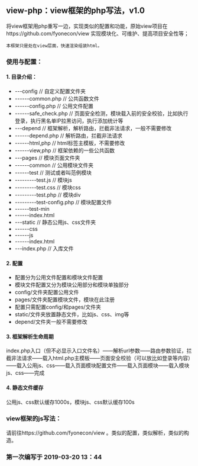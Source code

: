 ## view-php：view框架的php写法，v1.0
将view框架用php重写一边，实现类似的配置和功能，原始view项目在https://github.com/fyonecon/view
实现模块化、可维护、提高项目安全性等；

`本框架只是处在view层面，快速渲染组装html。`

### 使用与配置：

#### 1. 目录介绍：
- ---config  // 自定义配置文件夹
- ------common.php // 公共函数文件
- ------config.php // 公用文件配置
- ------safe_check.php // 页面安全检测，模块载入前的安全校验，比如执行登录，执行黑名单IP拉黑访问，执行添加统计等
- ---depend  // 框架解析，解析路由，拦截非法请求，一般不需要修改
- ------depend.php // 解析路由，拦截非法请求
- ------html,php // html标签主模板，不需要修改
- ------view,php // 框架依赖的一些公共函数
- ---pages  // 模块页面文件夹 
- ------common // 公用模块文件夹 
- ------test  // 测试或者叫范例模块
- ---------test.js // 模块js
- ---------test.css // 模块css
- ---------test.php // 模块div
- ---------test-config.php // 模块配置文件
- ------test-min
- ------index.html
- ---static  // 静态公用js、css文件夹
- ------css
- ------js
- ------index.html
- ---index.php  // 入库文件

#### 2. 配置
- 配置分为公用文件配置和模块文件配置
- 模块文件配置又分为模块公用部分和模块单独部分
- config/文件夹配置公用文件
- pages/文件夹配置模块文件，模块在此注册
- 配置只需配置config/和pages/文件夹
- static/文件夹放置静态文件，比如js、css、img等
- depend/文件夹一般不需要修改

#### 3. 框架解析生命周期
index.php入口（但不必显示入口文件名）——解析url参数——路由参数验证，拦截非法请求——载入html.php主模板——页面安全校验（可以放比如登录等内容）——载入公用js、css——载入页面模块配置文件——载入页面模块——载入模块js、css——完成

#### 4. 静态文件缓存
公用js、css默认缓存1000s，模块js、css默认缓存100s

### view框架的js写法：
请前往https://github.com/fyonecon/view 。类似的配置，类似解析，类似的构造。

### 第一次编写于 2019-03-20 13：44